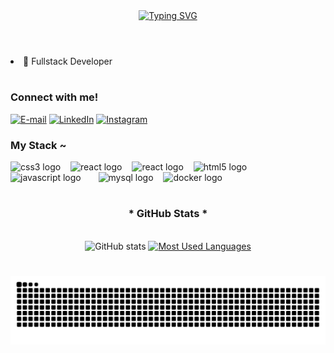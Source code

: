 <div align="center">
  <a href="https://git.io/typing-svg">
    <img src="https://readme-typing-svg.demolab.com?font=Fira+Code&weight=500&size=22&pause=1000&color=blue&center=true&vCenter=true&random=false&width=524&lines=%E2%8A%B9+Welcome+to+my+profile!+%CB%99%E1%B5%95%CB%99+%E2%8A%B9+" alt="Typing SVG">
  </a>
</div>

<img align="center" alt="" src="./src/header-gif.gif">

#

<li> 📌 Fullstack Developer </> </li>
  
#

<img align="right" alt="" height="190px" src="./src/study.gif">

<h3 align="left">Connect with me!</h3>

[![E-mail](https://img.shields.io/badge/-Gmail-000?style=for-the-badge&logo=gmail&logoColor=FFF&color:FFF)](mailto:contatobrunaalmeidaj13@gmail.com)
[![LinkedIn](https://img.shields.io/badge/-LinkedIn-000?style=for-the-badge&logo=linkedin&logoColor=FFF&color:FFF)](https://www.linkedin.com/in/bruna-almeida-de-jesus-519022222)
[![Instagram](https://img.shields.io/badge/-Instagram-000?style=for-the-badge&logo=instagram&logoColor=FFF&color:FFF)](https://instagram.com/brunalmeidaj)


<h3 align="left">My Stack ~</h3>

<div align="left">
  <img src="https://cdn.jsdelivr.net/gh/devicons/devicon/icons/laravel/laravel-original.svg" height="25" alt="css3 logo"  />
  <img width="8" />
  <img src="https://cdn.jsdelivr.net/gh/devicons/devicon/icons/angular/angular-original.svg" height="25" alt="react logo"  />
  <img width="8" />
    <img src="https://cdn.jsdelivr.net/gh/devicons/devicon/icons/php/php-original.svg" height="25" alt="react logo"  />
  <img width="8" />
    <img src="https://cdn.jsdelivr.net/gh/devicons/devicon/icons/html5/html5-original.svg" height="25" alt="html5 logo"  />
  <img width="8" />
    <img src="https://cdn.jsdelivr.net/gh/devicons/devicon/icons/javascript/javascript-plain.svg" height="25" alt="javascript logo"  />
  <img width="8" />
  <img width="8" />
  <img src="https://cdn.jsdelivr.net/gh/devicons/devicon/icons/mysql/mysql-original.svg" height="25" alt="mysql logo"  />
  <img width="8" />
  <img src="https://cdn.jsdelivr.net/gh/devicons/devicon/icons/docker/docker-original.svg" height="25" alt="docker logo"  />
</div>

#

<div style="text-align: center;" align="center">
  <h3>* GitHub Stats *</h3>
  <br>
  <img src="https://github-readme-stats-git-masterrstaa-rickstaa.vercel.app/api?username=brualmeidaj&hide_title=true&show_icons=true&include_all_commits=false&count_private=true&line_height=25&hide=issues&bg_color=000&title_color=FF00F6&text_color=FFF&border_radius=3&border_color=36123c&icon_color=FF00F6&theme=jolly" alt="GitHub stats">

  <a href="https://github.com/brualmeidaj/github-readme-stats">
    <img src="https://github-readme-stats-git-masterrstaa-rickstaa.vercel.app/api/top-langs/?username=brualmeidaj&line_height=10&card_width=290&layout=compact&hide_title=false&count_private=true&langs_count=4&show_icons=true&title_color=FF00F6&hide=html,scss,less&bg_color=000&text_color=8B8B8B&border_radius=3&border_color=561760&count_private=true" alt="Most Used Languages">
  </a>
</div>


#

<picture align="center">
  <source media="(prefers-color-scheme: dark)" srcset="https://raw.githubusercontent.com/brualmeidaj/brualmeidaj/output/github-contribution-grid-snake-dark.svg">
  <source media="(prefers-color-scheme: light)" srcset="https://raw.githubusercontent.com/brualmeidaj/brualmeidaj/output/github-contribution-grid-snake-dark.svg">
  <img align="center" alt="github contribution grid snake animation" src="https://raw.githubusercontent.com/brualmeidaj/brualmeidaj/output/github-contribution-grid-snake.svg">
</picture>

